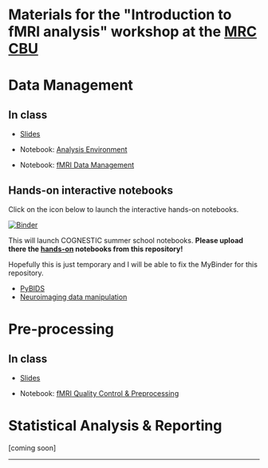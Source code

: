 # Materials for the **"Introduction to fMRI analysis"** workshop at the [MRC CBU](https://www.mrc-cbu.cam.ac) 


# Data Management

## In class

* [Slides](https://github.com/dcdace/fMRI_training/blob/main/class-materials/fMRI_01_Data-Management.pdf)

* Notebook: [Analysis Environment](https://nbviewer.org/github/dcdace/fMRI_training/blob/main/class-materials/01_nb_Analysis-Environment.ipynb?flush_cache=true)
* Notebook: [fMRI Data Management](https://nbviewer.org/github/dcdace/fMRI_training/blob/main/class-materials/02_nb_Data-Management.ipynb?flush_cache=true)

## Hands-on interactive notebooks

Click on the icon below to launch the interactive hands-on notebooks. 

 [![Binder](https://mybinder.org/badge_logo.svg)](https://mybinder.org/v2/gh/dcdace/COGNESTIC-fMRI/658cf55b3dfb3369d7d0dfb46e9852d9851b5de1?urlpath=tree/hands-on)


This will launch COGNESTIC summer school notebooks. **Please upload there the [hands-on](https://github.com/dcdace/fMRI_training/tree/main/hands-on) notebooks from this repository!**

Hopefully this is just temporary and I will be able to fix the MyBinder for this repository. 

* [PyBIDS](https://github.com/dcdace/fMRI_training/blob/main/hands-on/Hands-On_01_PyBIDS.ipynb)
* [Neuroimaging data manipulation](https://github.com/dcdace/fMRI_training/blob/main/hands-on/Hands-On_02_Neuroimaging_data_manipulation.ipynb)

# Pre-processing

## In class

* [Slides](https://github.com/dcdace/fMRI_training/blob/main/class-materials/fMRI_02_QC-and-Preprocessing.pdf)

* Notebook: [fMRI Quality Control & Preprocessing](https://nbviewer.org/github/dcdace/fMRI_training/blob/main/class-materials/03_nb_Quality-Control-and-Preprocessing.ipynb?flush_cache=true)

# Statistical Analysis & Reporting

[coming soon]
___

